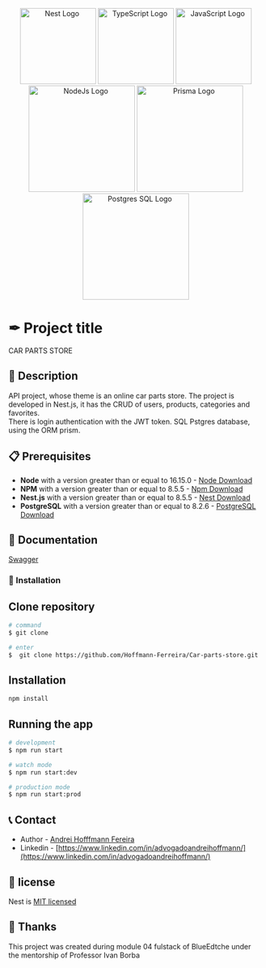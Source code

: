<p align="center">
  <a href="http://nestjs.com/" target="blank"><img src="https://nestjs.com/img/logo-small.svg" width="150" alt="Nest Logo" /></a>
  <img src="https://media.discordapp.net/attachments/967162864408346697/998699832615129228/typescript-logo.png" width="150" alt="TypeScript Logo" />
  <img src="https://media.discordapp.net/attachments/967162864408346697/998716437319405658/logo-javascript-icon-512.png" width="150" alt="JavaScript Logo" />
  <img src="https://media.discordapp.net/attachments/967162864408346697/998717918869192794/logo-node-js-512.png" width="210" alt="NodeJs Logo" />
  <img src="https://media.discordapp.net/attachments/967162864408346697/998699875438960690/prisma.png" width="210" alt="Prisma Logo" />
   <img src="https://media.discordapp.net/attachments/967162864408346697/998718004256845854/pngwing.com.png" width="210" alt="Postgres SQL Logo" />
</p>


# ✒ Project title

CAR PARTS STORE

## 🚀 Description


API project, whose theme is an online car parts store.
The project is developed in Nest.js, it has the CRUD of users, products, categories and favorites.
<br/>
There is login authentication with the JWT token. SQL Pstgres database, using the ORM prism.

## 📋 Prerequisites

- **Node** with a version greater than or equal to 16.15.0 - [Node Download](https://nodejs.org/pt-br/download/)
- **NPM** with a version greater than or equal to 8.5.5 - [Npm Download](https://www.npmjs.com/package/download)
- **Nest.js** with a version greater than or equal to 8.5.5 - [Nest Download](https://docs.nestjs.com/)
- **PostgreSQL** with a version greater than or equal to 8.2.6 - [PostgreSQL Download](https://www.postgresql.org/download/)


## 📃 Documentation

<a href="https://car-parts-store-production.up.railway.app/docs" target="blank"> Swagger </a>



### 🔧 Installation

## Clone repository

````bash
# command
$ git clone

# enter
$  git clone https://github.com/Hoffmann-Ferreira/Car-parts-store.git
````

## Installation

````bash
npm install
````

## Running the app

```bash
# development
$ npm run start

# watch mode
$ npm run start:dev

# production mode
$ npm run start:prod
```

## 📞 Contact

- Author - [Andrei Hofffmann Fereira](https://kamilmysliwiec.com)
- Linkedin - [https://www.linkedin.com/in/advogadoandreihoffmann/](https://www.linkedin.com/in/advogadoandreihoffmann/)


## 📄 license

Nest is [MIT licensed](LICENSE)


## 🧡 Thanks

This project was created during module 04 fulstack of BlueEdtche under the mentorship of Professor Ivan Borba

